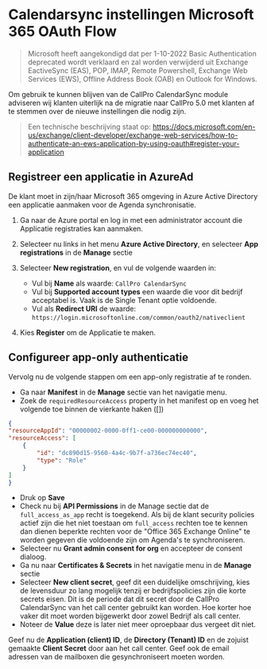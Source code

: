 # Calendarsync instellingen Microsoft 365 OAuth Flow
> Microsoft heeft aangekondigd dat per 1-10-2022 Basic Authentication deprecated wordt verklaard en zal worden verwijderd uit Exchange EactiveSync (EAS), POP, IMAP, Remote Powershell, Exchange Web Services (EWS), Offline Address Book (OAB) en Outlook for Windows.

Om gebruik te kunnen blijven van de CallPro CalendarSync module adviseren wij klanten uiterlijk na de migratie naar CallPro 5.0 met klanten af te stemmen over de nieuwe instellingen die nodig zijn.

> Een technische beschrijving staat op: https://docs.microsoft.com/en-us/exchange/client-developer/exchange-web-services/how-to-authenticate-an-ews-application-by-using-oauth#register-your-application


## Registreer een applicatie in AzureAd
De klant moet in zijn/haar Microsoft 365 omgeving in Azure Active Directory een applicatie aanmaken voor de Agenda synchronisatie.

1. Ga naar de Azure portal en log in met een administrator account die Applicatie registraties kan aanmaken.

2. Selecteer nu links in het menu **Azure Active Directory**, en selecteer **App registrations** in de **Manage** sectie

3. Selecteer **New registration**, en vul de volgende waarden in:

    * Vul bij **Name** als waarde: `CallPro CalendarSync`
    * Vul bij **Supported account types** een waarde die voor dit bedrijf acceptabel is. Vaak is de Single Tenant optie voldoende.
    * Vul als **Redirect URI** de waarde: `https://login.microsoftonline.com/common/oauth2/nativeclient`

4. Kies **Register** om de Applicatie te maken. 

## Configureer app-only authenticatie
Vervolg nu de volgende stappen om een app-only registratie af te ronden.


* Ga naar **Manifest** in de **Manage** sectie van het navigatie menu.    
* Zoek de `requiredResourceAccess` property in het manifest op en voeg het volgende toe binnen de vierkante haken ([])

```json
{
"resourceAppId": "00000002-0000-0ff1-ce00-000000000000",
"resourceAccess": [
    {
        "id": "dc890d15-9560-4a4c-9b7f-a736ec74ec40",
        "type": "Role"
    }
]
}
```
* Druk op **Save**
* Check nu bij **API Permissions** in de Manage sectie dat de `full_access_as_app` recht is toegekend.
Als bij de klant security policies actief zijn die het niet toestaan om `full_access` rechten toe te kennen dan dienen beperkte rechten voor de "Office 365 Exchange Online" te worden gegeven die voldoende zijn om Agenda's te synchroniseren.
* Selecteer nu **Grant admin consent for org** en accepteer de consent dialoog.
* Ga nu naar **Certificates & Secrets** in het navigatie menu in de **Manage** sectie
* Selecteer **New client secret**, geef dit een duidelijke omschrijving, kies de levensduur zo lang mogelijk tenzij er bedrijfspolicies zijn die korte secrets eisen. Dit is de periode dat dit secret door de CallPro CalendarSync van het call center gebruikt kan worden. Hoe korter hoe vaker dit moet worden bijgewerkt door zowel Bedrijf als call center.
* Noteer de **Value** deze is later niet meer oproepbaar dus vergeet dit niet.


Geef nu de **Application (client) ID**, de **Directory (Tenant) ID** en de zojuist gemaakte **Client Secret** door aan het call center. Geef ook de email adressen van de mailboxen die gesynchroniseert moeten worden.

